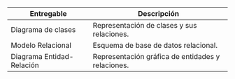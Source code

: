 | Entregable                | Descripción                                        |
|---------------------------|----------------------------------------------------|
| Diagrama de clases        | Representación de clases y sus relaciones.         |
| Modelo Relacional         | Esquema de base de datos relacional.              |
| Diagrama Entidad-Relación | Representación gráfica de entidades y relaciones.  |
